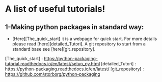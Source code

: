# A list of useful tutorials!
## 1-Making python packages in standard way:
* [Here][The_quick_start] it is a webpage for quick start. For more details please read [here][detailed_Tutori]. A git repository to start from a standard base see [here][git_repository].

[The_quick_start] : https://python-packaging-tutorial.readthedocs.io/en/latest/setup_py.html
[detailed_Tutori] : https://python-packaging.readthedocs.io/en/latest/
[git_repository] : https://github.com/storborg/python-packaging
  
